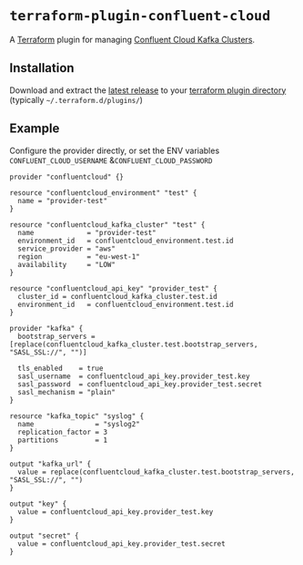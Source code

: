# `terraform-plugin-confluent-cloud`

A [Terraform][1] plugin for managing [Confluent Cloud Kafka Clusters][2].

## Installation

Download and extract the [latest release](https://github.com/Mongey/terraform-provider-confluent-cloud/releases/latest) to
your [terraform plugin directory][third-party-plugins] (typically `~/.terraform.d/plugins/`)

## Example

Configure the provider directly, or set the ENV variables `CONFLUENT_CLOUD_USERNAME` &`CONFLUENT_CLOUD_PASSWORD`

```hcl
provider "confluentcloud" {}

resource "confluentcloud_environment" "test" {
  name = "provider-test"
}

resource "confluentcloud_kafka_cluster" "test" {
  name             = "provider-test"
  environment_id   = confluentcloud_environment.test.id
  service_provider = "aws"
  region           = "eu-west-1"
  availability     = "LOW"
}

resource "confluentcloud_api_key" "provider_test" {
  cluster_id = confluentcloud_kafka_cluster.test.id
  environment_id   = confluentcloud_environment.test.id
}

provider "kafka" {
  bootstrap_servers = [replace(confluentcloud_kafka_cluster.test.bootstrap_servers, "SASL_SSL://", "")]

  tls_enabled    = true
  sasl_username  = confluentcloud_api_key.provider_test.key
  sasl_password  = confluentcloud_api_key.provider_test.secret
  sasl_mechanism = "plain"
}

resource "kafka_topic" "syslog" {
  name               = "syslog2"
  replication_factor = 3
  partitions         = 1
}

output "kafka_url" {
  value = replace(confluentcloud_kafka_cluster.test.bootstrap_servers, "SASL_SSL://", "")
}

output "key" {
  value = confluentcloud_api_key.provider_test.key
}

output "secret" {
  value = confluentcloud_api_key.provider_test.secret
}
```

[1]: https://www.terraform.io
[2]: https://confluent.cloud
[third-party-plugins]: https://www.terraform.io/docs/configuration/providers.html#third-party-plugins
